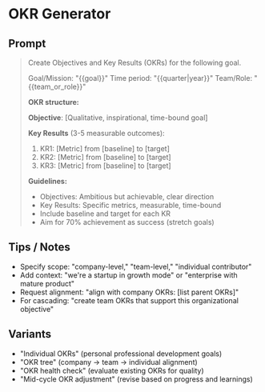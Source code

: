 # OKR Generator

## Prompt
> Create Objectives and Key Results (OKRs) for the following goal.
>
> Goal/Mission: "{{goal}}"
> Time period: "{{quarter|year}}"
> Team/Role: "{{team_or_role}}"
>
> **OKR structure:**
>
> **Objective**: [Qualitative, inspirational, time-bound goal]
>
> **Key Results** (3-5 measurable outcomes):
> 1. KR1: [Metric] from [baseline] to [target]
> 2. KR2: [Metric] from [baseline] to [target]
> 3. KR3: [Metric] from [baseline] to [target]
>
> **Guidelines:**
> - Objectives: Ambitious but achievable, clear direction
> - Key Results: Specific metrics, measurable, time-bound
> - Include baseline and target for each KR
> - Aim for 70% achievement as success (stretch goals)

## Tips / Notes
- Specify scope: "company-level," "team-level," "individual contributor"
- Add context: "we're a startup in growth mode" or "enterprise with mature product"
- Request alignment: "align with company OKRs: [list parent OKRs]"
- For cascading: "create team OKRs that support this organizational objective"

## Variants
- "Individual OKRs" (personal professional development goals)
- "OKR tree" (company → team → individual alignment)
- "OKR health check" (evaluate existing OKRs for quality)
- "Mid-cycle OKR adjustment" (revise based on progress and learnings)
